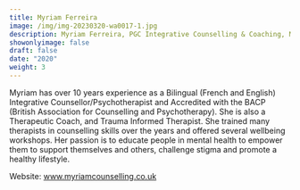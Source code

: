 ```yaml
---
title: Myriam Ferreira
image: /img/img-20230320-wa0017-1.jpg
description: Myriam Ferreira, PGC Integrative Counselling & Coaching, MBACP (Accred)| BAATN
showonlyimage: false
draft: false
date: "2020"
weight: 3
---
```

Myriam has over 10 years experience as a Bilingual (French and English) Integrative Counsellor/Psychotherapist and Accredited with the BACP (British Association for Counselling and Psychotherapy). She is also a Therapeutic Coach, and Trauma Informed Therapist.  She trained many therapists in counselling skills over the years and offered several wellbeing workshops.  Her passion is to educate people in mental health to empower them to support themselves and others, challenge stigma and promote a healthy lifestyle.   

Website: www.myriamcounselling.co.uk